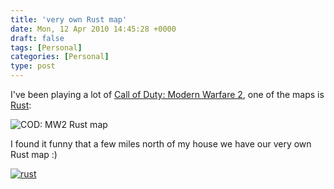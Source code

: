 ```yaml
---
title: 'very own Rust map'
date: Mon, 12 Apr 2010 14:45:28 +0000
draft: false
tags: [Personal]
categories: [Personal]
type: post
---
```


I've been playing a lot of [Call of Duty: Modern Warfare 2](http://modernwarefare247.com), one of the maps is [Rust](http://modernwarfare247.com/multiplayer/maps/rust):

![COD: MW2 Rust map](http://modernwarfare247.com/images/multiplayer/maps/rust/rust-promo.jpg)

I found it funny that a few miles north of my house we have our very own Rust map :)

[![](/img/2010/04/rust.png "rust")](/img/2010/04/rust.png)